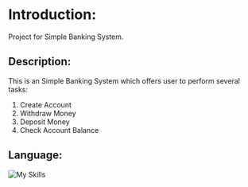 # Introduction:
Project for Simple Banking System.

## Description:
This is an Simple Banking System which offers user to perform several tasks:
1. Create Account
2. Withdraw Money
3. Deposit  Money
4. Check Account Balance 

## Language:
![My Skills](https://skillicons.dev/icons?i=python)
